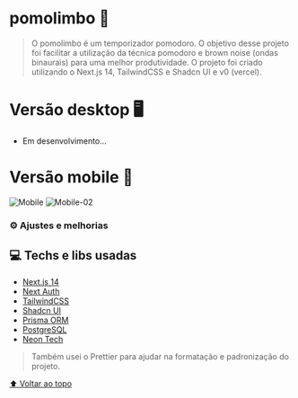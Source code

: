 # pomolimbo 🔔

> O pomolimbo é um temporizador pomodoro. O objetivo desse projeto foi facilitar a utilização da técnica pomodoro e brown noise (ondas binaurais) para uma melhor produtividade. O projeto foi criado utilizando o Next.js 14, TailwindCSS e Shadcn UI e v0 (vercel).

# Versão desktop 🖥

- Em desenvolvimento...

# Versão mobile 📱

![Mobile](https://i.imgur.com/N0hqmDS.png)
![Mobile-02](https://i.imgur.com/Yw30hb6.png)

### ⚙ Ajustes e melhorias


## 💻 Techs e libs usadas

- [Next.js 14](https://nextjs.org/)
- [Next Auth](https://next-auth.js.org/)
- [TailwindCSS](https://tailwindcss.com/)
- [Shadcn UI](https://ui.shadcn.com/)
- [Prisma ORM](https://www.prisma.io/)
- [PostgreSQL](https://www.postgresql.org/)
- [Neon Tech](https://neon.tech/)

> Também usei o Prettier para ajudar na formatação e padronização do projeto.

[⬆ Voltar ao topo](#pomolimbo)<br>